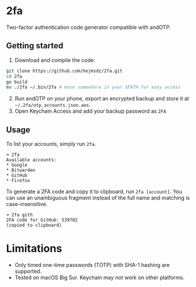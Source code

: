# 2fa

Two-factor authentication code generator compatible with andOTP.

## Getting started

1. Download and compile the code:
```bash
git clone https://github.com/hejmsdz/2fa.git
cd 2fa
go build
mv ./2fa ~/.bin/2fa # move somewhere in your $PATH for easy access
```
2. Run andOTP on your phone, export an encrypted backup and store it at `~/.2fa/otp_accounts.json.aes`.
3. Open Keychain Access and add your backup password as `2FA`

## Usage

To list your accounts, simply run `2fa`.

```
➜ 2fa
Available accounts:
* Google
* Bitwarden
* GitHub
* Firefox
```

To generate a 2FA code and copy it to clipboard, run `2fa [account]`. You can use an unambiguous fragment instead of the full name and matching is case-insensitive.

```
➜ 2fa gith
2FA code for GitHub: 539702
(copied to clipboard)
```

# Limitations

* Only timed one-time passwords (TOTP) with SHA-1 hashing are supported.
* Tested on macOS Big Sur. Keychain may not work on other platforms.
